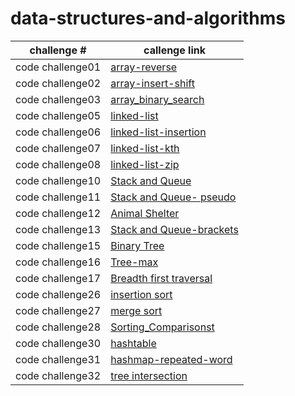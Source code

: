 # data-structures-and-algorithms

| challenge #      | callenge link                            | 
| ---------------- | ---------------------------------------- | 
| code challenge01    |[array-reverse](https://github.com/asfantala/data-structures-and-algorithms/tree/array-reverse/array-reverse)  | 
| code challenge02    |[array-insert-shift](https://github.com/asfantala/data-structures-and-algorithms/tree/main/array-insert-shift)  |
| code challenge03    |[array_binary_search](https://github.com/asfantala/data-structures-and-algorithms/tree/linked-list/array_binary_search)  | 
|code challenge05|[linked-list](https://github.com/asfantala/data-structures-and-algorithms/tree/linked-list/linked-list)|
|code challenge06 |[linked-list-insertion](https://github.com/asfantala/data-structures-and-algorithms/tree/linked-list/linked-list)|
|code challenge07 |[linked-list-kth](https://github.com/asfantala/data-structures-and-algorithms/tree/linked-list/linked-list)|
|code challenge08 |[linked-list-zip](https://github.com/asfantala/data-structures-and-algorithms/tree/linked-list/linked-list)|
|code challenge10 |[Stack and Queue](https://github.com/asfantala/data-structures-and-algorithms/tree/main/stack-and-queue)|
|code challenge11 |[Stack and Queue- pseudo](https://github.com/asfantala/data-structures-and-algorithms/blob/main/stack-and-queue/Untitled(11).jpg)|
|code challenge12 |[Animal Shelter](https://github.com/asfantala/data-structures-and-algorithms/blob/main/stack-and-queue/Untitled(12).jpg)|
|code challenge13 |[Stack and Queue-brackets](https://github.com/asfantala/data-structures-and-algorithms/blob/main/stack-and-queue/Untitled(13).jpg)|
|code challenge15 |[Binary Tree](https://github.com/asfantala/data-structures-and-algorithms/tree/main/trees)|
|code challenge16 |[Tree-max](https://github.com/asfantala/data-structures-and-algorithms/blob/tree-max/trees/Untitled(15).jpg)|
|code challenge17 |[Breadth first traversal](https://github.com/asfantala/data-structures-and-algorithms/blob/tree-breadth-first/trees/READMEb.md)|
|code challenge26 |[insertion sort](https://github.com/asfantala/data-structures-and-algorithms/tree/main/insertion)|
|code challenge27 |[merge sort](https://github.com/asfantala/data-structures-and-algorithms/tree/main/mergesort)|
|code challenge28 |[Sorting_Comparisonst](https://github.com/asfantala/data-structures-and-algorithms/tree/main/Sorting_Comparisons)|
|code challenge30 |[hashtable](https://github.com/asfantala/data-structures-and-algorithms/tree/main/hashtable)|
|code challenge31 |[hashmap-repeated-word](https://github.com/asfantala/data-structures-and-algorithms/blob/main/hashtable/README2.md)|
|code challenge32|[tree intersection](https://github.com/asfantala/data-structures-and-algorithms/blob/main/hashtable/tree_intersection/tree_intersection.py)|




